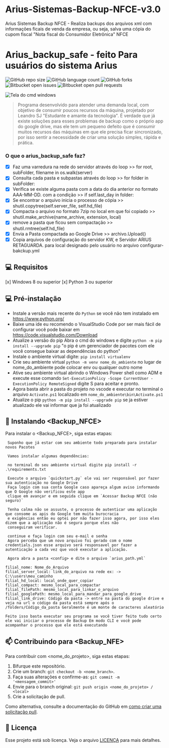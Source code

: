 # Arius-Sistemas-Backup-NFCE-v3.0
Arius Sistemas Backup NFCE  - Realiza backups dos arquivos xml com informações ficais de venda da empresa, ou seja, salva uma cópia do cupom fiscal "Nota fiscal do Consumidor Eletrônica" NFCE

# Arius_backup_safe - feito Para usuários do sistema Arius

<!---Esses são exemplos. Veja https://shields.io para outras pessoas ou para personalizar este conjunto de escudos. Você pode querer incluir dependências, status do projeto e informações de licença aqui--->

![GitHub repo size](https://img.shields.io/github/repo-size/iuricode/README-template?style=for-the-badge)
![GitHub language count](https://img.shields.io/github/languages/count/iuricode/README-template?style=for-the-badge)
![GitHub forks](https://img.shields.io/github/forks/iuricode/README-template?style=for-the-badge)
![Bitbucket open issues](https://img.shields.io/bitbucket/issues/iuricode/README-template?style=for-the-badge)
![Bitbucket open pull requests](https://img.shields.io/bitbucket/pr-raw/iuricode/README-template?style=for-the-badge)


<img src="https://raw.githubusercontent.com/leandroSJ/backup-nfce/main/img/backup.PNG" alt="Tela do cmd windows">

> Programa desenvolvido para atender uma demanda local, com objetivo de consumir poucos recursos da máquina, projetado por Leandro SJ "Estudante e amante da tecnologia". É verdade que já existe soluções para esses problemas de backup como o próprio app do google drive, mas ele tem um pequeno defeito que é consumir muitos recursos das máquinas em que ele precisa ficar sincronizado, por isso sentir a necessidade de criar uma solução simples, rápida e prática.
### O que o arius_backup_safe faz?

- [x] Faz uma varredura na rede do servidor através do loop >> for root, subFolder, filename in os.walk(server)
- [x] Consulta cada pasta e subpastas através do loop >> for folder in subFolder:
- [x] Verifica se existe alguma pasta com a data do dia anterior no formato AAA-MM-DD. com a condição >> if self.last_day in folder:
- [x] Se encontrar o arquivo inicia o processo de cópia >> shutil.copytree(self.server_file, self.hd_file)
- [x] Compacta o arquivo  no formato 7zip no local em que foi copiado >> shutil.make_archive(name_archive, extension, local)   
- [x] remove a pasta que ficou sem compactação >> shutil.rmtree(self.hd_file)
- [x] Envia a Pasta compactada ao Google Drive >> archivo.Upload()
- [x] Copia arquivos de configuração do servidor KW, e Servidor ARIUS RETAGUARDA. para local designado pelo usuário no arquivo configurar-bakckup.yml

## 💻 Requisitos
[x] Windows 8 ou superior
[x] Python 3 ou superior

## 💻 Pré-instalação
<!---Estes são apenas requisitos de exemplo. Adicionar, duplicar ou remover conforme necessário--->
* Instale a versão mais recente do `Python` se você não tem instalado em https://www.python.org/
* Baixe uma ide eu recomendo o VisualStudio Code por ser mais fácil de configurar você pode baixar em https://code.visualstudio.com/Download
* Atualize a versão do pip Abra o cmd do windows e digite `python -m pip install --upgrade pip` "o pip é um gerenciador de pacotes com ele você consegue baixar as dependências do python"
* Instale o ambiente virtual digite: `pip install virtualenv`
* Crie seu ambiente virtual `python -m venv nome_do_ambiente` no lugar de nome_do_ambiente pode colocar env ou qualquer outro nome
* Ative seu ambiente virtual abrindo o Windows Power shell como ADM e execute esse comando `Set-ExecutionPolicy -Scope CurrentUser -ExecutionPolicy RemoteSigned`
digite S para aceitar e pronto.
* Agora basta abrir a pasta do projeto no vscode e executar no terminal o arquivo `Activate.ps1` localizado em `nome_do_ambiente\bin\Activate.ps1`
* Atualize o pip `python -m pip install --upgrade pip` se ja estiver atualizado ele vai informar que ja foi atualizado 

## 🚀 Instalando <Backup_NFCE>

Para instalar o <Backup_NFCE>, siga estas etapas:
 

```
 Suponho que já estar com seu ambiente todo preparado para instalar novos Pacotes

 Vamos instalar algumas dependências:

 no terminal do seu ambiente virtual digite pip install -r .\requirements.txt

 Execute o arquivo `quickstart.py` ele vai ser responsável por fazer sua autenticação no Google Drive
 Faça login com sua conta Google caso apareça algum aviso informando que O Google não verificou este app
 clique em avançar e em seguida clique em `Acessar Backup NFCE (não seguro)`

 Tenha calma não se assuste, o processo de autenticar uma aplicação que consome as apis do Google tem muita burocracia
 e exigências então eu optei por não fazer isso agora, por isso eles dizem que a aplicação não é segura porque eles não
 conseguiram verificar.
 
 continue e faça login com seu e-mail e senha
 Agora perceba que um novo arquivo foi gerado com o nome credentials.json esse arquivo será responsavel por fazer a autenticação a cada vez que você executar a aplicação.

 Agora abra a pasta <config> e dite o arquivo `arius_path.yml`

filial_nome: Nome_do_Arquivo
filial_server_local: link_do_arquivo na rede ex: -> C:\\users\meu_caminho
filial_hd_local: local_onde_quer_copiar
filial_compact: mesmo_local_para_compactar
filial_filePath: mesmo_local_para_linkar_o_arquivo
filial_googlePath: mesmo_local_para_mandar_para_google_drive
filial_link_drive: Código da pasta -> entre na pasta do google drive e veja na url o código da pasta está sempre após o /folders/Código_da_pasta Geralmente é um monte de caracteres aleatório

Feito isso basta executar seu programa se você tiver feito tudo certo ele vai iniciar o processo de Backup Em modo CLI e você pode acompanhar o processo que ele está executando
```

## 📫 Contribuindo para <Backup_NFE>
<!---Se o seu README for longo ou se você tiver algum processo ou etapas específicas que deseja que os contribuidores sigam, considere a criação de um arquivo CONTRIBUTING.md separado--->
Para contribuir com <nome_do_projeto>, siga estas etapas:

1. Bifurque este repositório.
2. Crie um branch: `git checkout -b <nome_branch>`.
3. Faça suas alterações e confirme-as: `git commit -m '<mensagem_commit>'`
4. Envie para o branch original: `git push origin <nome_do_projeto> / <local>`
5. Crie a solicitação de pull.

Como alternativa, consulte a documentação do GitHub em [como criar uma solicitação pull](https://help.github.com/en/github/collaborating-with-issues-and-pull-requests/creating-a-pull-request).

## 📝 Licença

Esse projeto está sob licença. Veja o arquivo [LICENÇA](LICENSE.md) para mais detalhes.
